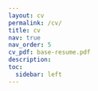```yaml
---
layout: cv
permalink: /cv/
title: cv
nav: true
nav_order: 5
cv_pdf: base-resume.pdf
description: 
toc:
  sidebar: left
---
```

